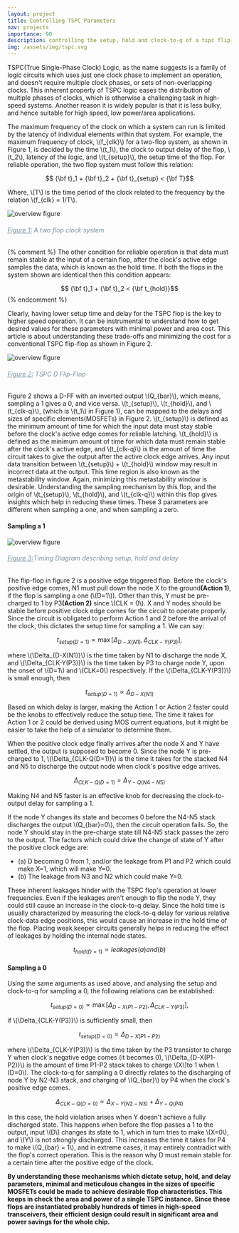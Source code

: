 ```yaml
---
layout: project
title: Controlling TSPC Parameters
nav: projects
importance: 90
description: controlling the setup, hold and clock-to-q of a tspc flip-flop
img: /assets/img/tspc.svg
---
```



TSPC(True Single-Phase Clock) Logic, as the name suggests is a family of logic circuits which uses just one clock phase to implement an operation, and doesn't require multiple clock phases, or sets of non-overlapping clocks. This inherent property of TSPC logic eases the distribution of multiple phases of clocks, which is otherwise a challenging task in high-speed systems. Another reason it is widely popular is that it is less bulky, and hence suitable for high speed, low power/area applications.      

The maximum frequency of the clock on which a system can run is limited by the latency of individual elements within that system. For example, the maximum frequency of clock, \\(f_{clk}\\) for a two-flop system, as shown in Figure 1, is decided by the time \\(t_1\\), the clock to output delay of the flop, \\(t_2\\), latency of the logic, and \\(t_{setup}\\), the setup time of the flop. For reliable operation, the two flop system must follow this relation:

$$ {\bf t}_1 + {\bf t}_2 + {\bf t}_{setup} < {\bf T}$$

Where, \\(T\\) is the time period of the clock related to the frequency by the relation \\(f_{clk} = 1/T\\).

<div class="container-fluid text-center mt-4 p-0">
  <img class="img-responsive col-12 col-sm-10 col-md-6 ml-auto mr-auto" src="{{ '/assets/img/clock_system.svg' | prepend: site.baseurl | prepend: site.url }}" alt="overview figure">
  <h6 class="font-italic text-center mt-2" style="color: #78909c;"><u>Figure 1:</u> A two flop clock system</h6>
</div>

{% comment %}
The other condition for reliable operation is that data must remain stable at the input of a certain flop, after the clock's active edge samples the data, which is known as the hold time. If both the flops in the system shown are identical then this condition appears:

$$ {\bf t}_1 + {\bf t}_2 < {\bf t_{hold}}$$
{% endcomment %}


Clearly, having lower setup time and delay for the TSPC flop is the key to higher speed operation. It can be instrumental to understand how to get desired values for these parameters with minimal power and area cost. This article is about understanding these trade-offs and minimizing the cost for a conventional TSPC flip-flop as shown in Figure 2.

<div class="container-fluid text-center mt-4 p-0">
  <img class="img-responsive col-12 col-sm-10 col-md-6 ml-auto mr-auto" src="{{ '/assets/img/tspc.svg' | prepend: site.baseurl | prepend: site.url }}" alt="overview figure">
  <h6 class="font-italic text-center mt-2" style="color: #78909c;"><u>Figure 2:</u> TSPC D Flip-Flop</h6>
</div>

Figure 2 shows a D-FF with an inverted output \\(Q_{bar}\\), which means, sampling a 1 gives a 0, and vice versa. \\(t_{setup}\\), \\(t_{hold}\\), and \\(t_{clk-q}\\), (which is \\(t_1\\) in Figure 1), can be mapped to the delays and sizes of specific elements(MOSFETs) in Figure 2. \\(t_{setup}\\) is defined as the minimum amount of time for which the input data must stay stable before the clock's active edge comes for reliable latching. \\(t_{hold}\\) is defined as the minimum amount of time for which data must remain stable after the clock's active edge, and \\(t_{clk-q}\\) is the amount of time the circuit takes to give the output after the active clock edge arrives. Any input data transition between \\(t_{setup}\\) + \\(t_{hold}\\) window may result in incorrect data at the output. This time region is also known as the metastability window. Again, minimizing this metastability window is desirable. Understanding the sampling mechanism by this flop, and the origin of \\(t_{setup}\\), \\(t_{hold}\\), and \\(t_{clk-q}\\) within this flop gives insights which help in reducing these times. These 3 parameters are different when sampling a one, and when sampling a zero.

<h4 class="title mt-4 p-0 text-left">Sampling a 1</h4>

<div class="container-fluid text-center mt-4 p-0">
  <img class="img-responsive col-12 col-sm-10 col-md-6 ml-auto mr-auto" src="{{ '/assets/img/sampling1.svg' | prepend: site.baseurl | prepend: site.url }}" alt="overview figure">
  <h6 class="font-italic text-center mt-2" style="color: #78909c;"><u>Figure 3:</u>Timing Diagram describing setup, hold and delay</h6>
</div>

The flip-flop in figure 2 is a positive edge triggered flop. Before the clock's positive edge comes, N1 must pull down the node X to the ground<b>(Action 1)</b>, if the flop is sampling a one (\\(D=1\\)). Other than this, Y must be pre-charged to 1 by P3<b>(Action 2)</b> since \\(CLK = 0\\). X and Y nodes should be stable before positive clock edge comes for the circuit to operate properly. Since the circuit is obligated to perform Action 1 and 2 before the arrival of the clock, this dictates the setup time for sampling a 1. We can say:

$$ t_{setup(D=1)} \propto \max{[\Delta_{D-X(N1)}, \Delta_{CLK-Y(P3)}]}, $$

where \\(\Delta_{D-X(N1)}\\) is the time taken by N1 to discharge the node X, and \\(\Delta_{CLK-Y(P3)}\\) is the time taken by P3 to charge node Y, upon the onset of \\(D=1\\) and \\(CLK=0\\) respectively. If the \\(\Delta_{CLK-Y(P3)}\\) is small enough, then  

$$ t_{setup(D=1)} \propto \Delta_{D-X(N1)}$$

<!-- since P3 starts to charge the node Y before the N1 starts to discharge the node X, because CLK becomes 0 before the D becomes 1, as shown in the Figure 3.-->

 Based on which delay is larger, making the Action 1 or Action 2 faster could be the knobs to effectively reduce the setup time. The time it takes for Action 1 or 2 could be derived using MOS current equations, but it might be easier to take the help of a simulator to determine them.

 When the positive clock edge finally arrives after the node X and Y have settled, the output is supposed to become 0. Since the node Y is pre-charged to 1, \\(\Delta_{CLK-Q(D=1)}\\) is the time it takes for the stacked N4 and N5 to discharge the output node when clock's positive edge arrives.

$$ \Delta_{CLK-Q(D=1)} = \Delta_{Y-Q(N4-N5)} $$

Making N4 and N5 faster is an effective knob for decreasing the clock-to-output delay for sampling a 1.

If the node Y changes its state and becomes 0 before the N4-N5 stack discharges the output \\(Q_{bar}=0\\), then the circuit operation fails. So, the node Y should stay in the pre-charge state till N4-N5 stack passes the zero to the output. The factors which could drive the change of state of Y after the positive clock edge are:

- (a) D becoming 0 from 1, and/or the leakage from P1 and P2 which could make X=1, which will make Y=0.
- (b) The leakage from N3 and N2 which could make Y=0.

These inherent leakages hinder with the TSPC flop's operation at lower frequencies. Even if the leakages aren't enough to flip the node Y, they could still cause an increase in the clock-to-q delay. Since the hold time is usually characterized by measuring the clock-to-q delay for various relative clock-data edge positions, this would cause an increase in the hold time of the flop. Placing weak keeper circuits generally helps in reducing the effect of leakages by holding the internal node states.   

$$ t_{hold(D=1)} \propto leakages (a) and (b)$$

<h4 class="title mt-4 p-0 text-left">Sampling a 0</h4>
Using the same arguments as used above, and analysing the setup and clock-to-q for sampling a 0, the following relations can be established:


$$ t_{setup(D=0)} \propto \max{[\Delta_{D-X(P1-P2)}, \Delta_{CLK-Y(P3)}]}, $$

if \\(\Delta_{CLK-Y(P3)}\\) is sufficiently small, then

$$ t_{setup(D=0)} \propto \Delta_{D-X(P1-P2)}$$

where \\(\Delta_{CLK-Y(P3)}\\) is the time taken by the P3 transistor to charge Y when clock's negative edge comes (it becomes 0), \\(\Delta_{D-X(P1-P2)}\\) is the amount of time P1-P2 stack takes to charge \\(X\\)to 1 when \\(D=0\\). The clock-to-q for sampling a 0 directly relates to the discharging of node Y by N2-N3 stack, and charging of \\(Q_{bar}\\) by P4 when the clock's positive edge comes.

$$ \Delta_{CLK-Q(D=0)} \propto \Delta_{X-Y(N2-N3)} + \Delta_{Y-Q(P4)} $$

In this case, the hold violation arises when Y doesn't achieve a fully discharged state. This happens when before the flop passes a 1 to the output, input \\(D\\) changes its state to 1, which in turn tries to make \\(X=0\\), and \\(Y\\) is not strongly discharged. This increases the time it takes for P4 to make \\(Q_{bar} = 1\\), and in extreme cases, it may entirely contradict with the flop's correct operation. This is the reason why D must remain stable for a certain time after the positive edge of the clock.

<b>By understanding these mechanisms which dictate setup, hold, and delay parameters, minimal and meticulous changes in the sizes of specific MOSFETs could be made to achieve desirable flop characteristics. This keeps in check the area and power of a single TSPC instance. Since these flops are instantiated probably hundreds of times in high-speed transceivers, their efficient design could result in significant area and power savings for the whole chip.</b>
